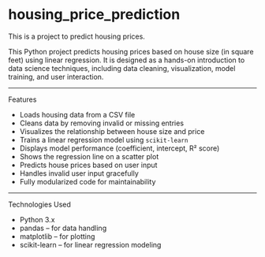 # housing_price_prediction
This is a project to predict housing prices.

This Python project predicts housing prices based on house size (in square feet) using linear regression. It is designed as a hands-on introduction to data science techniques, including data cleaning, visualization, model training, and user interaction.

---

 Features

- Loads housing data from a CSV file
- Cleans data by removing invalid or missing entries
- Visualizes the relationship between house size and price
- Trains a linear regression model using `scikit-learn`
- Displays model performance (coefficient, intercept, R² score)
- Shows the regression line on a scatter plot
- Predicts house prices based on user input
- Handles invalid user input gracefully
- Fully modularized code for maintainability

---

 Technologies Used

- Python 3.x
- pandas – for data handling
- matplotlib – for plotting
- scikit-learn – for linear regression modeling



